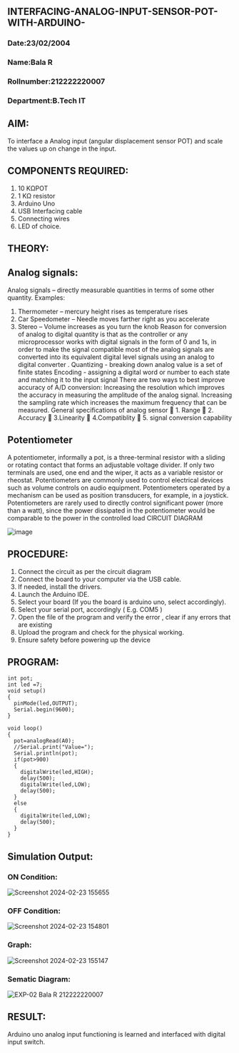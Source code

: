 ## INTERFACING-ANALOG-INPUT-SENSOR-POT-WITH-ARDUINO-
### Date:23/02/2004
### Name:Bala R
### Rollnumber:212222220007
### Department:B.Tech IT
## AIM:
To interface a Analog  input (angular displacement sensor POT) and scale the values up on change in the input.

## COMPONENTS REQUIRED:
1.	10 KΩPOT
2.	1 KΩ resistor 
3.	Arduino Uno 
4.	USB Interfacing cable 
5.	Connecting wires 
6.	LED of choice.

## THEORY: 
## Analog signals:
Analog signals – directly measurable quantities in terms of some other quantity.
Examples:
1. Thermometer – mercury height rises as temperature rises
2. Car Speedometer – Needle moves farther right as you accelerate
3. Stereo – Volume increases as you turn the knob
Reason for conversion of analog to digital quantity is that as the controller or any microprocessor works with digital signals in the form of 0 and 1s, in order to make the signal compatible  most of the analog signals are converted into its equivalent digital level signals using an analog to digital converter .
Quantizing - breaking down analog value is a set of finite states
Encoding - assigning a digital word or number to each state and matching it to the input signal
 There are two ways to best improve accuracy of A/D conversion:
Increasing the resolution which improves the accuracy in measuring the amplitude of the analog signal.
Increasing the sampling rate which increases the maximum frequency that can be measured.
General specifications of analog sensor
	1. Range
	2. Accuracy
	3.Linearity
	4.Compatiblity
	5. signal conversion capability

## Potentiometer
A potentiometer, informally a pot, is a three-terminal resistor with a sliding or rotating contact that forms an adjustable voltage divider. If only two terminals are used, one end and the wiper, it acts as a variable resistor or rheostat.
Potentiometers are commonly used to control electrical devices such as volume controls on audio equipment. Potentiometers operated by a mechanism can be used as position transducers, for example, in a joystick. Potentiometers are rarely used to directly control significant power (more than a watt), since the power dissipated in the potentiometer would be comparable to the power in the controlled load
CIRCUIT DIAGRAM

![image](https://user-images.githubusercontent.com/36288975/163530788-eec3cdc3-95e8-4d2d-8349-6d0ea4c9439c.png)

## PROCEDURE:

1.	Connect the circuit as per the circuit diagram 
2.	Connect the board to your computer via the USB cable.
3.	If needed, install the drivers.
4.	Launch the Arduino IDE.
5.	Select your board (If you the board is arduino uno, select accordingly).
6.	Select your serial port, accordingly ( E.g. COM5 )
7.	Open the file of the program  and verify the error , clear if any errors that are existing 
8.	Upload the program and check for the physical working. 
9.	Ensure safety before powering up the device 

## PROGRAM: 
```
int pot;
int led =7;
void setup()
{
  pinMode(led,OUTPUT);
  Serial.begin(9600);
}

void loop()
{
  pot=analogRead(A0);
  //Serial.print("Value=");
  Serial.println(pot);
  if(pot>900)
  {
    digitalWrite(led,HIGH);
    delay(500);
    digitalWrite(led,LOW);
    delay(500);
  }
  else
  {
    digitalWrite(led,LOW);
    delay(500);
  }
}
```

## Simulation Output:
### ON Condition:
![Screenshot 2024-02-23 155655](https://github.com/balar2004/EXPERIMENT-NO--02-INTERFACING-ANALOG-INPUT-SENSOR-POT-WITH-ARDUINO-/assets/118791778/41a09414-d691-490d-8aac-4745e0b47e1d)

### OFF Condition:
![Screenshot 2024-02-23 154801](https://github.com/balar2004/EXPERIMENT-NO--02-INTERFACING-ANALOG-INPUT-SENSOR-POT-WITH-ARDUINO-/assets/118791778/042bd547-4e84-464f-bc9d-1a1f4ba2a5e8)

### Graph:
![Screenshot 2024-02-23 155147](https://github.com/balar2004/EXPERIMENT-NO--02-INTERFACING-ANALOG-INPUT-SENSOR-POT-WITH-ARDUINO-/assets/118791778/eae1e5ec-6fb7-4be6-be41-ca91833cfc0b)

### Sematic Diagram:
![EXP-02 Bala R 212222220007](https://github.com/balar2004/EXPERIMENT-NO--02-INTERFACING-ANALOG-INPUT-SENSOR-POT-WITH-ARDUINO-/assets/118791778/b3a4eacb-0e01-4153-868c-12973d61cd4a)

## RESULT:
Arduino uno analog input functioning is learned and interfaced with digital input switch.
